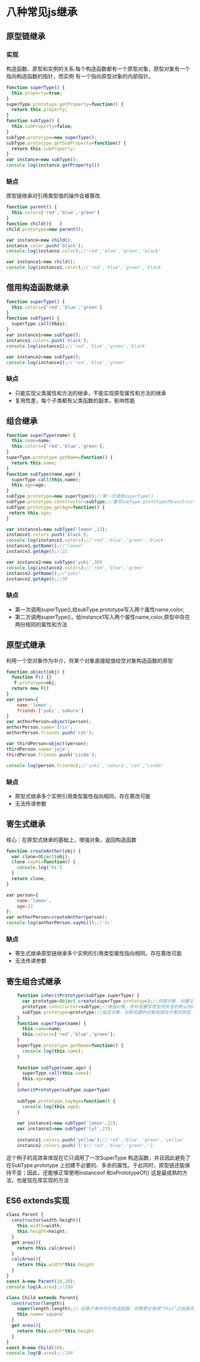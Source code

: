 # 八种常见js继承
## 原型链继承
### 实现
构造函数、原型和实例的关系:每个构造函数都有一个原型对象，原型对象有一个指向构造函数的指针，而实例
有一个指向原型对象的内部指针。
```javascript
function superType() {
  this.property=true;
}
superType.prototype.getProperty=function() {
  return this.property;
}
function subType() {
  this.subProperty=false;
}
subType.prototype=new superType();
subType.prototype.getSubProperty=function() {
  return this.subProperty;
}
var instance=new subType();
console.log(instance.getProperty())
```
### 缺点
原型链继承对引用类型值的操作会被篡改.
```javascript
function parent() {
  this.color=['red','blue','green']
}
function child(){	}
child.prototype=new parent();

var instance=new child();
instance.color.push('black');
console.log(instance.color);//'red','blue','green','black'

var instance1=new child();
console.log(instance1.color);//'red','blue','green','black'
```
## 借用构造函数继承
```javascript
function superType() {
  this.colors=['red','blue','green']
}
function subType() {
  superType.call(this);
}
var instance1=new subType();
instance1.colors.push('black');
console.log(instance1);//'red','blue','green','black'

var instance2=new subType();
console.log(instance2);//'red','blue','green'
```

### 缺点
+ 只能实现父类属性和方法的继承，不能实现原型属性和方法的继承
+ 复用性差，每个子类都有父类函数的副本，影响性能
## 组合继承
```javascript
function superType(name) {
  this.name=name;
  this.colors=['red','blue','green'];
}
superType.prototype.getName=function() {
  return this.name;
}
function subType(name,age) {
  superType.call(this,name);
  this.age=age;
}
subType.prototype=new superType();//第一次调用superType()
subType.prototype.constructor=subType;//重写SubType.prototype的constructor属性，指向自己的构造函数SubType
subType.prototype.getAge=function() {
 return this.age; 
}

var instance1=new subType('lemon',22);
instance1.colors.push('black');
console.log(instance1.colors);//'red','blue','green','black'
instance1.getName();//"lemon"
instance1.getAge();//22

var instance2=new subType('yuki',30)
console.log(instance2.colors);//'red','blue','green'
instance2.getName();//"yuki"
instance2.getAge();//30
```
### 缺点
+ 第一次调用superType(),给subType.prototype写入两个属性name,color;
+ 第二次调用superType()，给instance1写入两个属性name,color,原型中存在两份相同的属性和方法

## 原型式继承
利用一个空对象作为中介，将某个对象直接赋值给空对象构造函数的原型
```javascript
function object(obj) {
  function F() {}
   F.prototype=obj;
  return new F()
}
var person={
	name:'lemon',
	friends:['yuki','sakura']
}
var anthorPerson=object(person);
anthorPerson.name='Iris';
anthorPerson.friends.push('cat');

var thirdPerson=object(person);
thirdPerson.name='jojo';
thirdPerson.friends.push('Linda');

console.log(person.friends);//'yuki','sakura','cat','Linda'
```
### 缺点
+ 原型式继承多个实例引用类型属性指向相同，存在篡改可能
+ 无法传递参数
## 寄生式继承
核心：在原型式继承的基础上，增强对象，返回构造函数
```javascript
function createAnthor(obj) {
  var clone=Object(obj);
  clone.sayHi=function() {
    console.log('hi')
  }
  return clone;
}

var person={
	name:'lemon',
	age:22
};
var anthorPerson=createAnthor(person);
console.log(anthorPerson.sayHi());//'hi'
```
### 缺点
+ 寄生式继承原型链继承多个实例的引用类型属性指向相同，存在篡改可能
+ 无法传递参数

## 寄生组合式继承
```javascript
    function inheritPrototype(subType,superType) {
      var prototype=Object.create(superType.prototype);//创建对象，创建父类的一个副本
      prototype.constructor=subType;//增强对象，弥补因重写原型而失去的默认的constructor 属性
      subType.prototype=prototype;//指定对象，将新创建的对象赋值给子类的原型
    }
    function superType(name) {
      this.name=name;
      this.colors=['red','blue','green'];
    }
    superType.prototype.getName=function() {
      console.log(this.name);
    }
    
    function subType(name,age) {
      superType.call(this.name);
      this.age=age;
    }
    inheritPrototype(subType,superType)
    
    subType.prototype.sayAge=function() {
      console.log(this.age);
    }
    
    var instance1=new subType('lemon',22);
    var instance2=new subType('lyl',23);
    
    instance1.colors.push('yellow');//'red','blue','green','yellow'
    instance2.colors.push('1')//'red','blue','green','1'
```
这个例子的高效率体现在它只调用了一次SuperType 构造函数，并且因此避免了在SubType.prototype 上创建不必要的、多余的属性。于此同时，原型链还能保持不变；因此，还能够正常使用instanceof 和isPrototypeOf()
这是最成熟的方法，也是现在库实现的方法

## ES6 extends实现
```javascript
class Parent {
  constructor(width,height){
  	this.width=width;
  	this.height=height;
  }
  get area(){
  	return this.calcArea()
  }
  calcArea(){
  	return this.width*this.height
  }
}
const A=new Parent(10,20);
console.log(A.area);//200

class Child extends Parent{
  constructor(length){
  	super(length,length);// 如果子类中存在构造函数，则需要在使用“this”之前首先调用 super()。
  	this.name='square'
  }
  get area(){
  	return this.width*this.height
  }
}
const B=new Child(10);
console.log(B.area);//100
```
